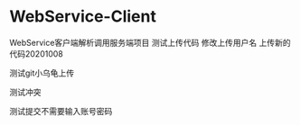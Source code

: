 # WebService-Client
WebService客户端解析调用服务端项目
测试上传代码
修改上传用户名
上传新的代码20201008

测试git小乌龟上传

测试冲突

测试提交不需要输入账号密码

